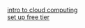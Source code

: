 [intro to cloud computing](https://laxman3452.github.io/Cloud-Computing/intro-to-cloud-computing/) <br>
[set up free tier](https://laxman3452.github.io/Cloud-Computing/set-up-free-tier/)

